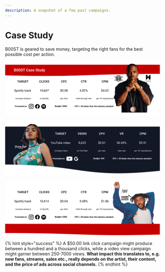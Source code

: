 ```yaml
---
description: A snapshot of a few past campaigns.
---
```


# Case Study

B00ST is geared to save money, targeting the right fans for the best possible cost per action. 

![](../.gitbook/assets/resizing-for-svg-export.svg)

![](../.gitbook/assets/resizing-for-svg-export-1-.svg)

![](../.gitbook/assets/resizing-for-svg-export-5-.svg)

{% hint style="success" %}
A $50.00 link click campaign might produce between a hundred and a thousand clicks, while a video view campaign might garner between 250-7000 views. **What impact this translates to, e.g. new fans, streams, sales etc., really depends on the artist, their content, and the price of ads across social channels.**
{% endhint %}

